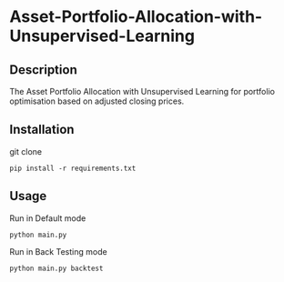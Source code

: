 # Asset-Portfolio-Allocation-with-Unsupervised-Learning

## Description 
The Asset Portfolio Allocation with Unsupervised Learning for portfolio optimisation based on adjusted closing prices. 

## Installation

git clone 
```
pip install -r requirements.txt
```

## Usage
Run in Default mode
```
python main.py
```

Run in Back Testing mode
```
python main.py backtest
```
